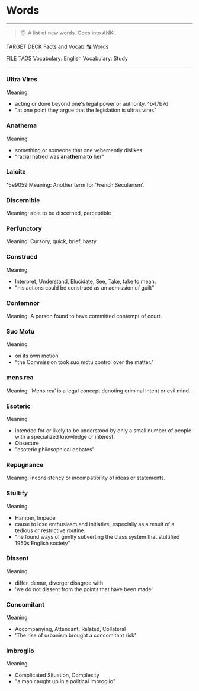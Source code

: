 # Words
---
>🖐 A list of new words. Goes into ANKI.

TARGET DECK
Facts and Vocab::🔠 Words

FILE TAGS
Vocabulary::English Vocabulary::Study

---
### Ultra Vires
Meaning:
- acting or done beyond one's legal power or authority. ^b47b7d
- "at one point they argue that the legislation is ultras vires"

### Anathema
Meaning:
- something or someone that one vehemently dislikes.
- "racial hatred was **anathema to** her"


### Laicite
^5e9059
Meaning: Another term for ‘French Secularism’.

### Discernible
Meaning: able to be discerned, perceptible
<!--ID: 1606251806110-->



### Perfunctory
Meaning: Cursory, quick, brief, hasty
<!--ID: 1606251806203-->


### Construed
Meaning: 
- Interpret, Understand, Elucidate, See, Take, take to mean.
- "his actions could be construed as an admission of guilt"
<!--ID: 1606251806294-->



### Contemnor
Meaning: A person found to have committed contempt of court.
<!--ID: 1606251806384-->



### Suo Motu
Meaning: 
- on its own motion
- "the Commission took suo motu control over the matter."
<!--ID: 1606251806472-->

### mens rea
Meaning:  ‘Mens rea’ is a legal concept denoting criminal intent or evil mind.
<!--ID: 1606251806561-->


### Esoteric
Meaning: 
-  intended for or likely to be understood by only a small number of people with a specialized knowledge or interest. 
- Obsecure
- "esoteric philosophical debates"
<!--ID: 1606251806655-->



### Repugnance
Meaning: inconsistency or incompatibility of ideas or statements.
<!--ID: 1606251806743-->



### Stultify
Meaning: 
- Hamper, Impede
- cause to lose enthusiasm and initiative, especially as a result of a tedious or restrictive routine.
- "he found ways of gently subverting the class system that stultified 1950s English society"
<!--ID: 1606251806832-->


### Dissent
Meaning: 
- differ, demur, diverge; disagree with
- 'we do not dissent from the points that have been made'
<!--ID: 1606251806920-->


### Concomitant
Meaning: 
- Accompanying, Attendant, Related, Collateral
- 'The rise of urbanism brought a concomitant risk'
<!--ID: 1606251807010-->


### Imbroglio
Meaning: 
- Complicated Situation, Complexity
- "a man caught up in a political imbroglio"
<!--ID: 1606251807104-->

